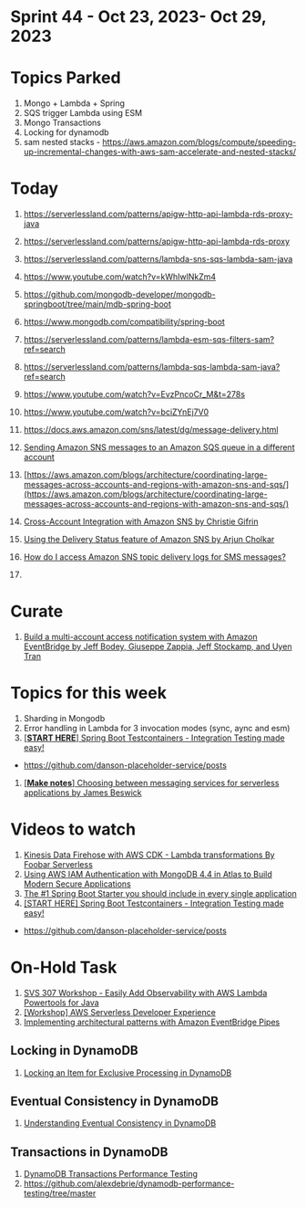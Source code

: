 <h1>Sprint 44 - Oct 23, 2023- Oct 29, 2023</h1>

# Topics Parked

1. Mongo + Lambda + Spring
1. SQS trigger Lambda using ESM
1. Mongo Transactions
1. Locking for dynamodb
1. sam nested stacks - https://aws.amazon.com/blogs/compute/speeding-up-incremental-changes-with-aws-sam-accelerate-and-nested-stacks/

# Today
1. https://serverlessland.com/patterns/apigw-http-api-lambda-rds-proxy-java
1. https://serverlessland.com/patterns/apigw-http-api-lambda-rds-proxy
1. https://serverlessland.com/patterns/lambda-sns-sqs-lambda-sam-java
1. https://www.youtube.com/watch?v=kWhIwlNkZm4
1. https://github.com/mongodb-developer/mongodb-springboot/tree/main/mdb-spring-boot
1. https://www.mongodb.com/compatibility/spring-boot
1. https://serverlessland.com/patterns/lambda-esm-sqs-filters-sam?ref=search
1. https://serverlessland.com/patterns/lambda-sqs-lambda-sam-java?ref=search

1. https://www.youtube.com/watch?v=EvzPncoCr_M&t=278s
1. https://www.youtube.com/watch?v=bciZYnEj7V0
1. https://docs.aws.amazon.com/sns/latest/dg/message-delivery.html
1. [Sending Amazon SNS messages to an Amazon SQS queue in a different account](https://docs.aws.amazon.com/sns/latest/dg/sns-send-message-to-sqs-cross-account.html)
1. [https://aws.amazon.com/blogs/architecture/coordinating-large-messages-across-accounts-and-regions-with-amazon-sns-and-sqs/](https://aws.amazon.com/blogs/architecture/coordinating-large-messages-across-accounts-and-regions-with-amazon-sns-and-sqs/)
1. [Cross-Account Integration with Amazon SNS by Christie Gifrin](https://aws.amazon.com/blogs/compute/cross-account-integration-with-amazon-sns/)
1. [Using the Delivery Status feature of Amazon SNS by Arjun Cholkar](https://aws.amazon.com/blogs/mobile/using-the-delivery-status-feature-of-amazon-sns/)
1. [How do I access Amazon SNS topic delivery logs for SMS messages?](https://repost.aws/knowledge-center/monitor-sns-texts-cloudwatch)

1. [](/Volumes/Lexar/git-repos/aws-repo/my-aws-samples/databases/security/aws-secrets-manager-secure-database-credentials)

# Curate
1. [Build a multi-account access notification system with Amazon EventBridge by Jeff Bodey, Giuseppe Zappia, Jeff Stockamp, and Uyen Tran ](https://aws.amazon.com/blogs/mt/build-a-multi-account-access-notification-system-with-amazon-eventbridge/)

# Topics for this week

1. Sharding in Mongodb
1. Error handling in Lambda for 3 invocation modes (sync, aync and esm)
1. [[**START HERE**] Spring Boot Testcontainers - Integration Testing made easy!](https://www.youtube.com/watch?v=erp-7MCK5BU)
- https://github.com/danson-placeholder-service/posts
1. [[**Make notes**] Choosing between messaging services for serverless applications by James Beswick ](https://aws.amazon.com/blogs/compute/choosing-between-messaging-services-for-serverless-applications/)

# Videos to watch

1. [Kinesis Data Firehose with AWS CDK - Lambda transformations By Foobar Serverless](https://www.youtube.com/watch?v=CNe_zUQs3Lo)
1. [Using AWS IAM Authentication with MongoDB 4.4 in Atlas to Build Modern Secure Applications](https://www.youtube.com/watch?v=99iV9lCctrU)
1. [The #1 Spring Boot Starter you should include in every single application](https://www.youtube.com/watch?v=4OVe0MWgZ4k)
1. [[START HERE] Spring Boot Testcontainers - Integration Testing made easy!](https://www.youtube.com/watch?v=erp-7MCK5BU)
- https://github.com/danson-placeholder-service/posts

# On-Hold Task

1. [SVS 307 Workshop - Easily Add Observability with AWS Lambda Powertools for Java](https://catalog.us-east-1.prod.workshops.aws/workshops/a7011c82-e4af-4a52-80fa-fcd61f1dacd9/en-US)
1. [[Workshop] AWS Serverless Developer Experience](https://catalog.workshops.aws/serverless-developer-experience/en-US)
1. [Implementing architectural patterns with Amazon EventBridge Pipes](https://github.com/aws-samples/amazon-eventbridge-pipes-architectural-patterns)

## Locking in DynamoDB

1. [Locking an Item for Exclusive Processing in DynamoDB](https://medium.com/@arsenyyankovski/locking-an-item-for-exclusive-processing-in-dynamodb-be43779a12cc)

## Eventual Consistency in DynamoDB
1. [Understanding Eventual Consistency in DynamoDB](https://www.alexdebrie.com/posts/dynamodb-eventual-consistency/#dealing-with-the-effects-of-eventual-consistency)

## Transactions in DynamoDB

1. [DynamoDB Transactions Performance Testing](https://www.alexdebrie.com/posts/dynamodb-transactions-performance/)
1. https://github.com/alexdebrie/dynamodb-performance-testing/tree/master